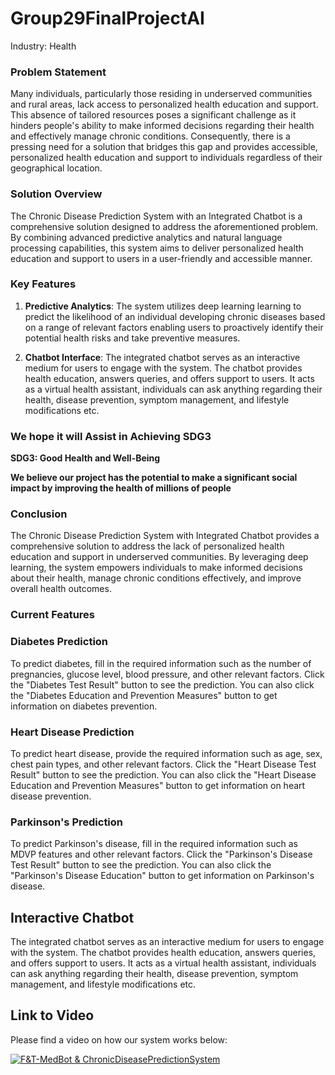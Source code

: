 # Group29FinalProjectAI
Industry: Health

### Problem Statement

Many individuals, particularly those residing in underserved communities and rural areas, lack access to personalized health education and support. This absence of tailored resources poses a significant challenge as it hinders people's ability to make informed decisions regarding their health and effectively manage chronic conditions. Consequently, there is a pressing need for a solution that bridges this gap and provides accessible, personalized health education and support to individuals regardless of their geographical location.

### Solution Overview

The Chronic Disease Prediction System with an Integrated Chatbot is a comprehensive solution designed to address the aforementioned problem. By combining advanced predictive analytics and natural language processing capabilities, this system aims to deliver personalized health education and support to users in a user-friendly and accessible manner.

### Key Features

1. **Predictive Analytics**: The system utilizes deep learning learning to predict the likelihood of an individual developing chronic diseases based on a range of relevant factors enabling users to proactively identify their potential health risks and take preventive measures.

2. **Chatbot Interface**: The integrated chatbot serves as an interactive medium for users to engage with the system. The chatbot provides health education, answers queries, and offers support to users. It acts as a virtual health assistant, individuals can ask anything regarding their health, disease prevention, symptom management, and lifestyle modifications etc.

### We hope it will Assist in Achieving SDG3
**SDG3: Good Health and Well-Being**

**We believe our project has the potential to make a significant social impact by improving the health of millions of people**


### Conclusion

The Chronic Disease Prediction System with Integrated Chatbot provides a comprehensive solution to address the lack of personalized health education and support in underserved communities. By leveraging deep learning, the system empowers individuals to make informed decisions about their health, manage chronic conditions effectively, and improve overall health outcomes.

### Current Features

### Diabetes Prediction

To predict diabetes, fill in the required information such as the number of pregnancies, glucose level, blood pressure, and other relevant factors. Click the "Diabetes Test Result" button to see the prediction. You can also click the "Diabetes Education and Prevention Measures" button to get information on diabetes prevention.

### Heart Disease Prediction

To predict heart disease, provide the required information such as age, sex, chest pain types, and other relevant factors. Click the "Heart Disease Test Result" button to see the prediction. You can also click the "Heart Disease Education and Prevention Measures" button to get information on heart disease prevention.

### Parkinson's Prediction

To predict Parkinson's disease, fill in the required information such as MDVP features and other relevant factors. Click the "Parkinson's Disease Test Result" button to see the prediction. You can also click the "Parkinson's Disease Education" button to get information on Parkinson's disease.

## Interactive Chatbot

The integrated chatbot serves as an interactive medium for users to engage with the system. The chatbot provides health education, answers queries, and offers support to users. It acts as a virtual health assistant, individuals can ask anything regarding their health, disease prevention, symptom management, and lifestyle modifications etc.


## Link to Video

Please find a video on how our system works below:

[![F&T-MedBot & ChronicDiseasePredictionSystem](https://img.youtube.com/vi/ABC12345678/0.jpg)]([https://www.youtube.com/watch?v=ABC12345678](https://youtu.be/YnZnh963PLc)https://youtu.be/YnZnh963PLc)


